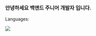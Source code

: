 ### 안녕하세요 백앤드 주니어 개발자 입니다.

Languages:

<img src="https://img.shields.io/badge/Spring-3DDC84?style=flat-square&logo=Spring&logoColor=white"/>

